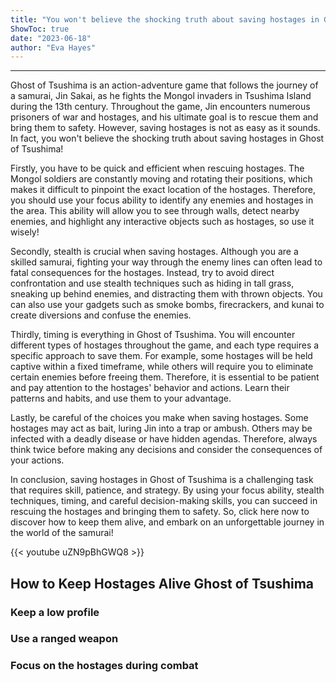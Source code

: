 ```yaml
---
title: "You won't believe the shocking truth about saving hostages in Ghost of Tsushima! Click here now to discover how to keep them alive!"
ShowToc: true 
date: "2023-06-18"
author: "Eva Hayes"
---
```

*****
Ghost of Tsushima is an action-adventure game that follows the journey of a samurai, Jin Sakai, as he fights the Mongol invaders in Tsushima Island during the 13th century. Throughout the game, Jin encounters numerous prisoners of war and hostages, and his ultimate goal is to rescue them and bring them to safety. However, saving hostages is not as easy as it sounds. In fact, you won't believe the shocking truth about saving hostages in Ghost of Tsushima!

Firstly, you have to be quick and efficient when rescuing hostages. The Mongol soldiers are constantly moving and rotating their positions, which makes it difficult to pinpoint the exact location of the hostages. Therefore, you should use your focus ability to identify any enemies and hostages in the area. This ability will allow you to see through walls, detect nearby enemies, and highlight any interactive objects such as hostages, so use it wisely!

Secondly, stealth is crucial when saving hostages. Although you are a skilled samurai, fighting your way through the enemy lines can often lead to fatal consequences for the hostages. Instead, try to avoid direct confrontation and use stealth techniques such as hiding in tall grass, sneaking up behind enemies, and distracting them with thrown objects. You can also use your gadgets such as smoke bombs, firecrackers, and kunai to create diversions and confuse the enemies.

Thirdly, timing is everything in Ghost of Tsushima. You will encounter different types of hostages throughout the game, and each type requires a specific approach to save them. For example, some hostages will be held captive within a fixed timeframe, while others will require you to eliminate certain enemies before freeing them. Therefore, it is essential to be patient and pay attention to the hostages' behavior and actions. Learn their patterns and habits, and use them to your advantage.

Lastly, be careful of the choices you make when saving hostages. Some hostages may act as bait, luring Jin into a trap or ambush. Others may be infected with a deadly disease or have hidden agendas. Therefore, always think twice before making any decisions and consider the consequences of your actions.

In conclusion, saving hostages in Ghost of Tsushima is a challenging task that requires skill, patience, and strategy. By using your focus ability, stealth techniques, timing, and careful decision-making skills, you can succeed in rescuing the hostages and bringing them to safety. So, click here now to discover how to keep them alive, and embark on an unforgettable journey in the world of the samurai!

{{< youtube uZN9pBhGWQ8 >}} 



## How to Keep Hostages Alive Ghost of Tsushima
 
### Keep a low profile
 
### Use a ranged weapon
 
### Focus on the hostages during combat




